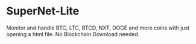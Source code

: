 # SuperNet-Lite
Monitor and handle BTC, LTC, BTCD, NXT, DOGE and more coins with just opening a html file. No Blockchain Download needed.
